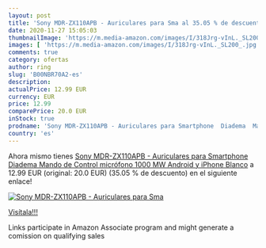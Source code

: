 ```yaml
---
layout: post
title: 'Sony MDR-ZX110APB - Auriculares para Sma al 35.05 % de descuento'
date: 2020-11-27 15:05:03
thumbnailImage: 'https://m.media-amazon.com/images/I/318Jrg-vInL._SL200_.jpg'
images: [ 'https://m.media-amazon.com/images/I/318Jrg-vInL._SL200_.jpg' ]
comments: true
category: ofertas
author: ring
slug: 'B00NBR70A2-es'
description:
actualPrice: 12.99 EUR
currency: EUR
price: 12.99
comparePrice: 20.0 EUR
inStock: true
prodname: 'Sony MDR-ZX110APB - Auriculares para Smartphone  Diadema  Mando de Control  micrófono  1000 MW  Android y iPhone   Blanco'
country: 'es'
---
```


Ahora mismo tienes [Sony MDR-ZX110APB - Auriculares para Smartphone  Diadema  Mando de Control  micrófono  1000 MW  Android y iPhone   Blanco](https://www.amazon.es/dp/B00NBR70A2/?tag=tolees-21) a 12.99 EUR (original: 20.0 EUR) (35.05 %  de descuento) en el siguiente enlace!

[![Sony MDR-ZX110APB - Auriculares para Sma](https://m.media-amazon.com/images/I/318Jrg-vInL._SL200_.jpg)](https://www.amazon.es/dp/B00NBR70A2/?tag=tolees-21)

[Visítala!!!](https://www.amazon.es/dp/B00NBR70A2/?tag=tolees-21)

Links participate in Amazon Associate program and might generate a comission on qualifying sales
